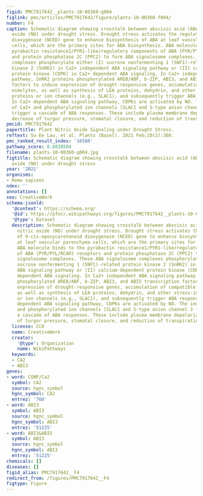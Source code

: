 ```yaml
---
figid: PMC7917642__plants-10-00360-g004
figlink: pmc/articles/PMC7917642/figure/plants-10-00360-f004/
number: F4
caption: Schematic diagram showing crosstalk between abscisic acid (ABA) and nitric
  oxide (NO) under drought stress. Drought stress activates the regulation of 9-cis-epoxycarotenoid
  dioxygenase (NCED) gene to enhance biosynthesis of ABA at leaf vascular parenchyma
  cells, which are the primary sites for ABA biosynthesis. ABA molecule binds to the
  pyrabactin resistance1/PYR1-like/regulatory components of ABA (PYR/PYL/RCAR) receptors
  and protein phosphatase 2C (PPC2) to form ABA signalosome complexes. These ABA signalosome
  complexes phosphorylate either (I) sucrose nonfermenting 1 (SNF1)-related protein
  kinase 2 (SnRK2) in Ca2+ independent ABA signaling pathway or (II) calcium-dependent
  protein kinase (CDPK) in Ca2+ dependent ABA signaling. In Ca2+ independent ABA signaling
  pathway, SnRK2 proteins phosphorylated AREB/ABF, b-ZIP, ABI3, and ABI5 transcription
  factors to induce expression of drought-responsive genes, accumulation of compatible
  osmolytes, as well as synthesis of LEA proteins, dehydrin, and other stress-induced
  proteins or ion channels (e.g., SLAC1), and subsequently trigger ABA responses.
  In Ca2+ dependent ABA signaling pathway, CDPKs are activated by NO. The increase
  of Ca2+ and phosphorylated ion channels [SLAC1 and S-type anion channel 3 (SLAH3)]
  trigger a cascade of ABA responses. These include plasma membrane depolarization,
  decrease of turgor pressure, stomatal closure, and reduction of transpiration rate.
pmcid: PMC7917642
papertitle: Plant Nitric Oxide Signaling under Drought Stress.
reftext: Su-Ee Lau, et al. Plants (Basel). 2021 Feb;10(2):360.
pmc_ranked_result_index: '16588'
pathway_score: 0.8838504
filename: plants-10-00360-g004.jpg
figtitle: Schematic diagram showing crosstalk between abscisic acid (ABA) and nitric
  oxide (NO) under drought stress
year: '2021'
organisms:
- Homo sapiens
ndex: ''
annotations: []
seo: CreativeWork
schema-jsonld:
  '@context': https://schema.org/
  '@id': https://pfocr.wikipathways.org/figures/PMC7917642__plants-10-00360-g004.html
  '@type': Dataset
  description: Schematic diagram showing crosstalk between abscisic acid (ABA) and
    nitric oxide (NO) under drought stress. Drought stress activates the regulation
    of 9-cis-epoxycarotenoid dioxygenase (NCED) gene to enhance biosynthesis of ABA
    at leaf vascular parenchyma cells, which are the primary sites for ABA biosynthesis.
    ABA molecule binds to the pyrabactin resistance1/PYR1-like/regulatory components
    of ABA (PYR/PYL/RCAR) receptors and protein phosphatase 2C (PPC2) to form ABA
    signalosome complexes. These ABA signalosome complexes phosphorylate either (I)
    sucrose nonfermenting 1 (SNF1)-related protein kinase 2 (SnRK2) in Ca2+ independent
    ABA signaling pathway or (II) calcium-dependent protein kinase (CDPK) in Ca2+
    dependent ABA signaling. In Ca2+ independent ABA signaling pathway, SnRK2 proteins
    phosphorylated AREB/ABF, b-ZIP, ABI3, and ABI5 transcription factors to induce
    expression of drought-responsive genes, accumulation of compatible osmolytes,
    as well as synthesis of LEA proteins, dehydrin, and other stress-induced proteins
    or ion channels (e.g., SLAC1), and subsequently trigger ABA responses. In Ca2+
    dependent ABA signaling pathway, CDPKs are activated by NO. The increase of Ca2+
    and phosphorylated ion channels [SLAC1 and S-type anion channel 3 (SLAH3)] trigger
    a cascade of ABA responses. These include plasma membrane depolarization, decrease
    of turgor pressure, stomatal closure, and reduction of transpiration rate.
  license: CC0
  name: CreativeWork
  creator:
    '@type': Organization
    name: WikiPathways
  keywords:
  - CA2
  - ABI3
genes:
- word: CGMP/Ca2
  symbol: CA2
  source: hgnc_symbol
  hgnc_symbol: CA2
  entrez: '760'
- word: ABI3
  symbol: ABI3
  source: hgnc_symbol
  hgnc_symbol: ABI3
  entrez: '51225'
- word: ABI3&ABI5
  symbol: ABI3
  source: hgnc_symbol
  hgnc_symbol: ABI3
  entrez: '51225'
chemicals: []
diseases: []
figid_alias: PMC7917642__F4
redirect_from: /figures/PMC7917642__F4
figtype: Figure
---
```

